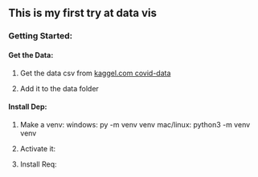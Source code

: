 ## This is my first try at data vis

### Getting Started:

#### Get the Data:
1. Get the data csv from
[kaggel.com covid-data](https://www.kaggle.com/sudalairajkumar/novel-corona-virus-2019-dataset)

2. Add it to the data folder 

#### Install Dep:
1. Make a venv:
    windows: py -m venv venv
    mac/linux: python3 -m venv venv

2. Activate it:
3. Install Req: